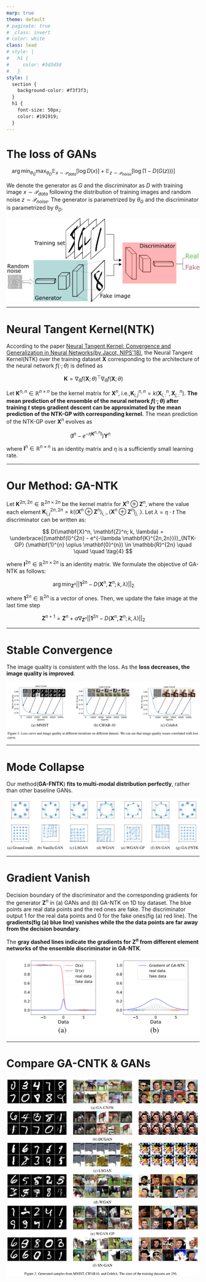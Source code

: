 ```yaml
---
marp: true
theme: default
# paginate: true
# _class: invert
# color: white
class: lead
# style: |
#   h1 {
#     color: #3d3d3d
#   }
style: |
  section {
    background-color: #f3f3f3;
  }
  h1 {
    font-size: 50px;
    color: #191919;
  }
---
```


# The loss of GANs

$$
\arg \min_{\theta_{G}} \max_{\theta_{D}} \mathbb{E}_{x \sim \mathcal{P}_{data}}[\log D(x)] + 
\mathbb{E}_{z \sim \mathcal{P}_{noise}}[\log (1 - D(G(z)))]
\quad \quad \quad \tag{1}
$$

We denote the generator as $G$ and the discriminator as $D$ with training image $x \sim \mathcal{P}_{data}$ following the distribution of training images and random noise $z \sim \mathcal{P}_{noise}$. The generator is parametrized by $\theta_G$ and the discriminator is parametrized by $\theta_D$.

<style>
img[alt~="center"] {
  display: block;
  margin: 0 auto;
}
</style>

![w:640 center](img/GANs.png)

---

# Neural Tangent Kernel(NTK)

According to the paper [Neural Tangent Kernel: Convergence and Generalization in Neural Networks(by Jacot, NIPS'18)](https://arxiv.org/abs/1806.07572), the Neural Tangent Kernel(NTK) over the training dataset $\mathbf{X}$ corresponding to the architecture of the neural network $f(\cdot; \theta)$ is defined as

$$
\mathbf{K} = \nabla_{\theta}f(\mathbf{X}; \theta)^{\top}\nabla_{\theta}f(\mathbf{X}; \theta)
\quad \quad \quad \tag{2}
$$

Let $\mathbf{K}^{n,n} \in \mathbb{R}^{n×n}$ be the kernel matrix for $\mathbf{X}^{n}$, i.e.,$\mathbf{K}^{n,n}_{i,j} = k(\mathbf{X}^{n}_{i,:}, \mathbf{X}^{n}_{j,:})$. **The mean prediction of the ensemble of the neural network $f(\cdot; \theta)$ after training $t$ steps gradient descent can be approximated by the mean prediction of the NTK-GP with corresponding kernel.** The mean prediction of the NTK-GP over $\mathbf{X}^n$ evolves as

$$
(\mathbf{I}^n − e^{− \eta \mathbf{K}^{n,n} t}) \mathbf{Y}^n
\quad \quad \quad \quad \tag{3}
$$

where $\mathbf{I}^{n} \in \mathbb{R}^{n \times n}$ is an identity matrix and $\eta$ is a sufficiently small learning rate. 

---

# Our Method: GA-NTK

Let $\mathbf{K}^{2n,2n} \in \mathbb{R}^{2n \times 2n}$ be the kernel matrix for $\mathbf{X}^{n} \oplus \mathbf{Z}^{n}$, where the value each element $\mathbf{K}^{2n,2n}_{i,j} = k((\mathbf{X}^{n} \oplus \mathbf{Z}^{n})_{i,:}, (\mathbf{X}^{n} \oplus \mathbf{Z}^{n})_{j,:})$. Let $\lambda = \eta \cdot t$ The discriminator can be written as: 

$$
D(\mathbf{X}^n, \mathbf{Z}^n; k, \lambda) = \underbrace{(\mathbf{I}^{2n} - e^{-\lambda \mathbf{K}^{2n,2n}})}_{NTK-GP} (\mathbf{1}^{n} \oplus \mathbf{0}^{n}) \in \mathbb{R}^{2n}
\quad \quad \quad \tag{4}
$$

where $\mathbf{I}^{2n} \in \mathbb{R}^{2n \times 2n}$ is an identity matrix. We formulate the objective of GA-NTK as follows:

$$
\arg \min_{\mathbf{Z}^n} || \mathbf{1}^{2n} − D(\mathbf{X}^{n}
, \mathbf{Z}^{n}; k, \lambda) ||_{2}
\quad \quad \quad \tag{5}
$$

where $\mathbf{1}^{2n} \in \mathbb{R}^{2n}$ is a vector of ones. Then, we update the fake image at the last time step 

$$
\mathbf{Z}^{n+1} = \mathbf{Z}^{n} + \alpha \nabla_{\mathbf{Z}^{n}} || \mathbf{1}^{2n} − D(\mathbf{X}^{n}
, \mathbf{Z}^{n}; k, \lambda) ||_{2} 
\quad \quad \quad \tag{6}
$$

---

# Stable Convergence

The image quality is consistent with the loss. As the **loss decreases, the image quality is improved**.

![w:1000 center](img/convergence.png)

---

# Mode Collapse

Our method(**GA-FNTK**) **fits to multi-modal distribution perfectly**, rather than other baseline GANs.

![w:1000 center](img/mode_collapse.png)

---

# Gradient Vanish

Decision boundary of the discriminator and the corresponding gradients for the generator $\mathbf{Z}^n$ in (a) GANs and (b) GA-NTK on 1D toy dataset. The blue points are real data points and the red ones are fake. The discriminator output 1 for the real data points and 0 for the fake ones(fig (a) red line). The **gradients(fig (a) blue line) vanishes while the the data points are far away from the decision boundary**.

The **gray dashed lines indicate the gradients for $\mathbf{Z}^n$ from different element networks of the ensemble discriminator in GA-NTK**.

<!-- ![bg w:600 right](img/gradient_vanish.png) -->
![w:600 center](img/gradient_vanish.png)

---

# Compare GA-CNTK & GANs

![w:600 center](img/puzzle.png)

